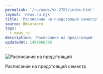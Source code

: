 ```yaml
---
permalink: '/ru/news/vk-2783/index.html'
layout: 'news.ru.njk'
title: 'Расписание на предстоящий семестр'
source: ВКонтакте
tags:
  - news_ru
description: 'Расписание на предстоящий'
updatedAt: 1454866395
---
```

![Расписание на предстоящий](https://sun9-41.userapi.com/impf/c627619/v627619303/38d85/ng61mWMB-pY.jpg?size=604x517&quality=96&proxy=1&sign=41ae2064f144f1d4b6ac81184b16f43d&c_uniq_tag=WFt7w9HFWvkcuZ07uG6IeB0k47aiGH8dZ43blU6ZiO0&type=album)

Расписание на предстоящий семестр
